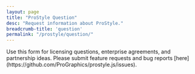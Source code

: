 ```yaml
---
layout: page
title: "ProStyle Question"
desc: "Request information about ProStyle."
breadcrumb-title: 'question'
permalink: "/prostyle/question/"
---
```


<p class="teaser" markdown="1">
Use this form for licensing questions, enterprise agreements, and partnership ideas. Please submit feature requests and bug reports [here](https://github.com/ProGraphics/prostyle.js/issues).
</p>

<div class="cognito">
<script src="https://services.cognitoforms.com/s/51DJlyql50y1byIMOjA7KQ"></script>
<script>Cognito.load("forms", { id: "3" });</script>
</div>
